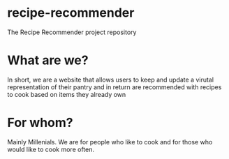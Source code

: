 # recipe-recommender
The Recipe Recommender project repository

# What are we?
In short, we are a website that allows users to keep and update a virutal representation of their pantry and in return are recommended with recipes to cook based on items they already own

# For whom?
Mainly Millenials. We are for people who like to cook and for those who would like to cook more often. 
